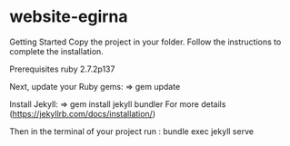 # website-egirna
Getting Started
Copy the project in your folder. Follow the instructions to complete the installation.

Prerequisites
ruby 2.7.2p137

Next, update your Ruby gems: => gem update

Install Jekyll: => gem install jekyll bundler For more details (https://jekyllrb.com/docs/installation/)

Then in the terminal of your project run : bundle exec jekyll serve